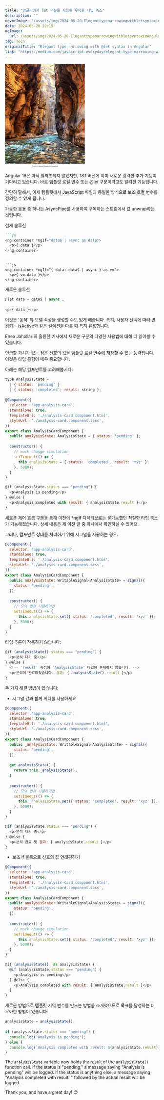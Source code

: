 ```yaml
---
title: "앵귤러에서 let 구문을 사용한 우아한 타입 축소"
description: ""
coverImage: "/assets/img/2024-05-20-EleganttypenarrowingwithletsyntaxinAngular_0.png"
date: 2024-05-20 22:15
ogImage: 
  url: /assets/img/2024-05-20-EleganttypenarrowingwithletsyntaxinAngular_0.png
tag: Tech
originalTitle: "Elegant type narrowing with @let syntax in Angular"
link: "https://medium.com/javascript-everyday/elegant-type-narrowing-with-let-syntax-in-angular-a6cf2cd18964"
---
```



![이미지](/assets/img/2024-05-20-EleganttypenarrowingwithletsyntaxinAngular_0.png)

Angular 18은 아직 릴리즈되지 않았지만, 18.1 버전에 이미 새로운 강력한 추가 기능이 기다리고 있습니다. 바로 템플릿 로컬 변수 또는 @let 구문이라고도 알려진 기능입니다.

간단히 말해서, 이제 템플릿에서 JavaScript 파일과 동일한 방식으로 보조 로컬 변수를 정의할 수 있게 됩니다.

가능한 응용 중 하나는 AsyncPipe를 사용하여 구독하는 스트림에서 값 unwrap하는 것입니다.

<div class="content-ad"></div>

현재 솔루션

```markdown
```js
<ng-container *ngIf="data$ | async as data">
  <p>{ data }</p>
</ng-container>
```
```

```js
<ng-container *ngIf="{ data: data$ | async } as vm">
  <p>{ vm.data }</p>
</ng-container>
```

새로운 솔루션

<div class="content-ad"></div>

```js
@let data = data$ | async ;

<p>{ data }</p>
```

이것은 '동적' 뷰 모델 속성을 생성할 수도 있게 해줍니다. 특히, 사용자 선택에 따라 변경되는 isActive와 같은 컬렉션을 다룰 때 특히 유용합니다.

Enea Jahollari의 훌륭한 기사에서 새로운 구문의 다양한 사용법에 대해 더 읽어볼 수 있습니다.

언급할 가치가 있는 점은 신호의 값을 템플릿 로컬 변수에 저장할 수 있는 능력입니다. 이것은 타입 좁힘이 매우 중요합니다.

<div class="content-ad"></div>

아래는 해당 컴포넌트를 고려해봅시다:

```js
type AnalysisState =
  | { status: 'pending' }
  | { status: 'completed'; result: string };
  
@Component({
  selector: 'app-analysis-card',
  standalone: true,
  templateUrl: './analysis-card.component.html',
  styleUrl: './analysis-card.component.scss',
})
export class AnalysisCardComponent {
  public analysisState: AnalysisState = { status: 'pending' };

  constructor() {
    // mock change simulation
    setTimeout(() => {
      this.analysisState = { status: 'completed', result: 'xyz' };
    }, 5000);
  }
}
```

```js
@if (analysisState.status === "pending") {
  <p>Analysis is pending</p>
} @else {
  <p>Analysis completed with result: { analysisState.result }</p>
}
```

새로운 제어 흐름 구문을 통해 이전의 *ngIf 디렉티브로는 불가능했던 적절한 타입 축소가 가능해졌습니다. 상세 내용은 제 이전 글 중 하나에서 확인하실 수 있어요.

<div class="content-ad"></div>

그러나, 컴포넌트 상태를 처리하기 위해 시그널을 사용하는 경우:

```js
@Component({
  selector: 'app-analysis-card',
  standalone: true,
  templateUrl: './analysis-card.component.html',
  styleUrl: './analysis-card.component.scss',
})
export class AnalysisCardComponent {
  public analysisState: WritableSignal<AnalysisState> = signal({
    status: 'pending',
  });

  constructor() {
    // 모의 변경 시뮬레이션
    setTimeout(() => {
      this.analysisState.set({ status: 'completed', result: 'xyz' });
    }, 5000);
  }
}
```

타입 추론이 작동하지 않습니다:

```js
@if (analysisState().status === "pending") {
  <p>분석 대기 중</p>
} @else {
  <!-- 'result' 속성이 'AnalysisState' 타입에 존재하지 않습니다. -->
  <p>분석이 완료되었습니다. 결과: { analysisState().result }</p>
}
```

<div class="content-ad"></div>

두 가지 해결 방법이 있습니다:

- 시그널 값과 함께 게터를 사용하세요

```js
@Component({
  selector: 'app-analysis-card',
  standalone: true,
  templateUrl: './analysis-card.component.html',
  styleUrl: './analysis-card.component.scss',
})
export class AnalysisCardComponent {
  public _analysisState: WritableSignal<AnalysisState> = signal({
    status: 'pending',
  });

  get analysisState() {
    return this._analysisState();
  }

  constructor() {
    // 모의 변경 시뮬레이션
    setTimeout(() => {
      this._analysisState.set({ status: 'completed', result: 'xyz' });
    }, 5000);
  }
}
```

```js
@if (analysisState.status === "pending") {
  <p>분석 대기 중</p>
} @else {
  <p>분석 완료 및 결과: { analysisState.result }</p>
}
```

<div class="content-ad"></div>

- 보조 if 블록으로 신호의 값 언래핑하기

```js
@Component({
  selector: 'app-analysis-card',
  standalone: true,
  templateUrl: './analysis-card.component.html',
  styleUrl: './analysis-card.component.scss',
})
export class AnalysisCardComponent {
  public analysisState: WritableSignal<AnalysisState> = signal({
    status: 'pending',
  });

  constructor() {
    // mock change simulation
    setTimeout(() => {
      this.analysisState.set({ status: 'completed', result: 'xyz' });
    }, 5000);
  }
}
```

```js
@if (analysisState(); as analysisState) {
  @if (analysisState.status === "pending") {
    <p>Analysis is pending</p>
  } @else {
    <p>Analysis completed with result: { analysisState.result }</p>
  }
}
```

새로운 방법으로 템플릿 지역 변수를 만드는 방법을 소개했으므로 목표를 달성하는 더 우아한 방법이 있습니다:

<div class="content-ad"></div>

```js
analysisState = analysisState();

if (analysisState.status === "pending") {
  console.log("Analysis is pending");
} else {
  console.log(`Analysis completed with result: ${analysisState.result}`);
}
```

The `analysisState` variable now holds the result of the `analysisState()` function call. If the status is "pending," a message saying "Analysis is pending" will be logged. If the status is anything else, a message saying "Analysis completed with result: " followed by the actual result will be logged.

Thank you, and have a great day! 😊
```